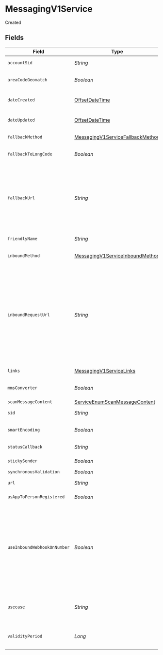 # MessagingV1Service

Created


## Fields

| Field                                                                                                                                                                                                                                                                                                                                                                                                                                                                                    | Type                                                                                                                                                                                                                                                                                                                                                                                                                                                                                     | Required                                                                                                                                                                                                                                                                                                                                                                                                                                                                                 | Description                                                                                                                                                                                                                                                                                                                                                                                                                                                                              |
| ---------------------------------------------------------------------------------------------------------------------------------------------------------------------------------------------------------------------------------------------------------------------------------------------------------------------------------------------------------------------------------------------------------------------------------------------------------------------------------------- | ---------------------------------------------------------------------------------------------------------------------------------------------------------------------------------------------------------------------------------------------------------------------------------------------------------------------------------------------------------------------------------------------------------------------------------------------------------------------------------------- | ---------------------------------------------------------------------------------------------------------------------------------------------------------------------------------------------------------------------------------------------------------------------------------------------------------------------------------------------------------------------------------------------------------------------------------------------------------------------------------------- | ---------------------------------------------------------------------------------------------------------------------------------------------------------------------------------------------------------------------------------------------------------------------------------------------------------------------------------------------------------------------------------------------------------------------------------------------------------------------------------------- |
| `accountSid`                                                                                                                                                                                                                                                                                                                                                                                                                                                                             | *String*                                                                                                                                                                                                                                                                                                                                                                                                                                                                                 | :heavy_minus_sign:                                                                                                                                                                                                                                                                                                                                                                                                                                                                       | The SID of the [Account](https://www.twilio.com/docs/iam/api/account) that created the Service resource.                                                                                                                                                                                                                                                                                                                                                                                 |
| `areaCodeGeomatch`                                                                                                                                                                                                                                                                                                                                                                                                                                                                       | *Boolean*                                                                                                                                                                                                                                                                                                                                                                                                                                                                                | :heavy_minus_sign:                                                                                                                                                                                                                                                                                                                                                                                                                                                                       | Whether to enable [Area Code Geomatch](https://www.twilio.com/docs/sms/services#area-code-geomatch) on the Service Instance.                                                                                                                                                                                                                                                                                                                                                             |
| `dateCreated`                                                                                                                                                                                                                                                                                                                                                                                                                                                                            | [OffsetDateTime](https://docs.oracle.com/javase/8/docs/api/java/time/OffsetDateTime.html)                                                                                                                                                                                                                                                                                                                                                                                                | :heavy_minus_sign:                                                                                                                                                                                                                                                                                                                                                                                                                                                                       | The date and time in GMT when the resource was created specified in [ISO 8601](https://en.wikipedia.org/wiki/ISO_8601) format.                                                                                                                                                                                                                                                                                                                                                           |
| `dateUpdated`                                                                                                                                                                                                                                                                                                                                                                                                                                                                            | [OffsetDateTime](https://docs.oracle.com/javase/8/docs/api/java/time/OffsetDateTime.html)                                                                                                                                                                                                                                                                                                                                                                                                | :heavy_minus_sign:                                                                                                                                                                                                                                                                                                                                                                                                                                                                       | The date and time in GMT when the resource was last updated specified in [ISO 8601](https://en.wikipedia.org/wiki/ISO_8601) format.                                                                                                                                                                                                                                                                                                                                                      |
| `fallbackMethod`                                                                                                                                                                                                                                                                                                                                                                                                                                                                         | [MessagingV1ServiceFallbackMethod](../../models/shared/MessagingV1ServiceFallbackMethod.md)                                                                                                                                                                                                                                                                                                                                                                                              | :heavy_minus_sign:                                                                                                                                                                                                                                                                                                                                                                                                                                                                       | The HTTP method we use to call `fallback_url`. Can be: `GET` or `POST`.                                                                                                                                                                                                                                                                                                                                                                                                                  |
| `fallbackToLongCode`                                                                                                                                                                                                                                                                                                                                                                                                                                                                     | *Boolean*                                                                                                                                                                                                                                                                                                                                                                                                                                                                                | :heavy_minus_sign:                                                                                                                                                                                                                                                                                                                                                                                                                                                                       | Whether to enable [Fallback to Long Code](https://www.twilio.com/docs/sms/services#fallback-to-long-code) for messages sent through the Service instance.                                                                                                                                                                                                                                                                                                                                |
| `fallbackUrl`                                                                                                                                                                                                                                                                                                                                                                                                                                                                            | *String*                                                                                                                                                                                                                                                                                                                                                                                                                                                                                 | :heavy_minus_sign:                                                                                                                                                                                                                                                                                                                                                                                                                                                                       | The URL that we call using `fallback_method` if an error occurs while retrieving or executing the TwiML from the Inbound Request URL. If the `use_inbound_webhook_on_number` field is enabled then the webhook url defined on the phone number will override the `fallback_url` defined for the Messaging Service.                                                                                                                                                                       |
| `friendlyName`                                                                                                                                                                                                                                                                                                                                                                                                                                                                           | *String*                                                                                                                                                                                                                                                                                                                                                                                                                                                                                 | :heavy_minus_sign:                                                                                                                                                                                                                                                                                                                                                                                                                                                                       | The string that you assigned to describe the resource.                                                                                                                                                                                                                                                                                                                                                                                                                                   |
| `inboundMethod`                                                                                                                                                                                                                                                                                                                                                                                                                                                                          | [MessagingV1ServiceInboundMethod](../../models/shared/MessagingV1ServiceInboundMethod.md)                                                                                                                                                                                                                                                                                                                                                                                                | :heavy_minus_sign:                                                                                                                                                                                                                                                                                                                                                                                                                                                                       | The HTTP method we use to call `inbound_request_url`. Can be `GET` or `POST`.                                                                                                                                                                                                                                                                                                                                                                                                            |
| `inboundRequestUrl`                                                                                                                                                                                                                                                                                                                                                                                                                                                                      | *String*                                                                                                                                                                                                                                                                                                                                                                                                                                                                                 | :heavy_minus_sign:                                                                                                                                                                                                                                                                                                                                                                                                                                                                       | The URL we call using `inbound_method` when a message is received by any phone number or short code in the Service. When this property is `null`, receiving inbound messages is disabled. All messages sent to the Twilio phone number or short code will not be logged and received on the Account. If the `use_inbound_webhook_on_number` field is enabled then the webhook url defined on the phone number will override the `inbound_request_url` defined for the Messaging Service. |
| `links`                                                                                                                                                                                                                                                                                                                                                                                                                                                                                  | [MessagingV1ServiceLinks](../../models/shared/MessagingV1ServiceLinks.md)                                                                                                                                                                                                                                                                                                                                                                                                                | :heavy_minus_sign:                                                                                                                                                                                                                                                                                                                                                                                                                                                                       | The absolute URLs of related resources.                                                                                                                                                                                                                                                                                                                                                                                                                                                  |
| `mmsConverter`                                                                                                                                                                                                                                                                                                                                                                                                                                                                           | *Boolean*                                                                                                                                                                                                                                                                                                                                                                                                                                                                                | :heavy_minus_sign:                                                                                                                                                                                                                                                                                                                                                                                                                                                                       | Whether to enable the [MMS Converter](https://www.twilio.com/docs/sms/services#mms-converter) for messages sent through the Service instance.                                                                                                                                                                                                                                                                                                                                            |
| `scanMessageContent`                                                                                                                                                                                                                                                                                                                                                                                                                                                                     | [ServiceEnumScanMessageContent](../../models/shared/ServiceEnumScanMessageContent.md)                                                                                                                                                                                                                                                                                                                                                                                                    | :heavy_minus_sign:                                                                                                                                                                                                                                                                                                                                                                                                                                                                       | N/A                                                                                                                                                                                                                                                                                                                                                                                                                                                                                      |
| `sid`                                                                                                                                                                                                                                                                                                                                                                                                                                                                                    | *String*                                                                                                                                                                                                                                                                                                                                                                                                                                                                                 | :heavy_minus_sign:                                                                                                                                                                                                                                                                                                                                                                                                                                                                       | The unique string that we created to identify the Service resource.                                                                                                                                                                                                                                                                                                                                                                                                                      |
| `smartEncoding`                                                                                                                                                                                                                                                                                                                                                                                                                                                                          | *Boolean*                                                                                                                                                                                                                                                                                                                                                                                                                                                                                | :heavy_minus_sign:                                                                                                                                                                                                                                                                                                                                                                                                                                                                       | Whether to enable [Smart Encoding](https://www.twilio.com/docs/sms/services#smart-encoding) for messages sent through the Service instance.                                                                                                                                                                                                                                                                                                                                              |
| `statusCallback`                                                                                                                                                                                                                                                                                                                                                                                                                                                                         | *String*                                                                                                                                                                                                                                                                                                                                                                                                                                                                                 | :heavy_minus_sign:                                                                                                                                                                                                                                                                                                                                                                                                                                                                       | The URL we call to [pass status updates](https://www.twilio.com/docs/sms/api/message-resource#message-status-values) about message delivery.                                                                                                                                                                                                                                                                                                                                             |
| `stickySender`                                                                                                                                                                                                                                                                                                                                                                                                                                                                           | *Boolean*                                                                                                                                                                                                                                                                                                                                                                                                                                                                                | :heavy_minus_sign:                                                                                                                                                                                                                                                                                                                                                                                                                                                                       | Whether to enable [Sticky Sender](https://www.twilio.com/docs/sms/services#sticky-sender) on the Service instance.                                                                                                                                                                                                                                                                                                                                                                       |
| `synchronousValidation`                                                                                                                                                                                                                                                                                                                                                                                                                                                                  | *Boolean*                                                                                                                                                                                                                                                                                                                                                                                                                                                                                | :heavy_minus_sign:                                                                                                                                                                                                                                                                                                                                                                                                                                                                       | Reserved.                                                                                                                                                                                                                                                                                                                                                                                                                                                                                |
| `url`                                                                                                                                                                                                                                                                                                                                                                                                                                                                                    | *String*                                                                                                                                                                                                                                                                                                                                                                                                                                                                                 | :heavy_minus_sign:                                                                                                                                                                                                                                                                                                                                                                                                                                                                       | The absolute URL of the Service resource.                                                                                                                                                                                                                                                                                                                                                                                                                                                |
| `usAppToPersonRegistered`                                                                                                                                                                                                                                                                                                                                                                                                                                                                | *Boolean*                                                                                                                                                                                                                                                                                                                                                                                                                                                                                | :heavy_minus_sign:                                                                                                                                                                                                                                                                                                                                                                                                                                                                       | Whether US A2P campaign is registered for this Service.                                                                                                                                                                                                                                                                                                                                                                                                                                  |
| `useInboundWebhookOnNumber`                                                                                                                                                                                                                                                                                                                                                                                                                                                              | *Boolean*                                                                                                                                                                                                                                                                                                                                                                                                                                                                                | :heavy_minus_sign:                                                                                                                                                                                                                                                                                                                                                                                                                                                                       | A boolean value that indicates either the webhook url configured on the phone number will be used or `inbound_request_url`/`fallback_url` url will be called when a message is received from the phone number. If this field is enabled then the webhook url defined on the phone number will override the `inbound_request_url`/`fallback_url` defined for the Messaging Service.                                                                                                       |
| `usecase`                                                                                                                                                                                                                                                                                                                                                                                                                                                                                | *String*                                                                                                                                                                                                                                                                                                                                                                                                                                                                                 | :heavy_minus_sign:                                                                                                                                                                                                                                                                                                                                                                                                                                                                       | A string that describes the scenario in which the Messaging Service will be used. Examples: [notification, marketing, verification, poll ..]                                                                                                                                                                                                                                                                                                                                             |
| `validityPeriod`                                                                                                                                                                                                                                                                                                                                                                                                                                                                         | *Long*                                                                                                                                                                                                                                                                                                                                                                                                                                                                                   | :heavy_minus_sign:                                                                                                                                                                                                                                                                                                                                                                                                                                                                       | How long, in seconds, messages sent from the Service are valid. Can be an integer from `1` to `14,400`.                                                                                                                                                                                                                                                                                                                                                                                  |